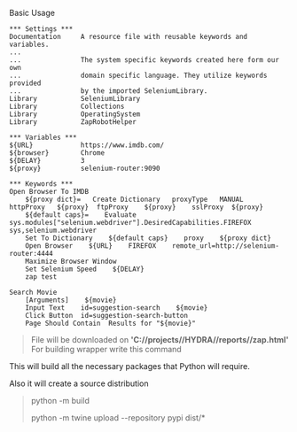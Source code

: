 Basic Usage 
```Robot
*** Settings ***
Documentation     A resource file with reusable keywords and variables.
...
...               The system specific keywords created here form our own
...               domain specific language. They utilize keywords provided
...               by the imported SeleniumLibrary.
Library           SeleniumLibrary
Library           Collections
Library           OperatingSystem
Library           ZapRobotHelper

*** Variables ***
${URL}            https://www.imdb.com/
${browser}        Chrome
${DELAY}          3
${proxy}          selenium-router:9090

*** Keywords ***
Open Browser To IMDB
    ${proxy dict}=   Create Dictionary   proxyType   MANUAL   httpProxy   ${proxy}  ftpProxy    ${proxy}    sslProxy  ${proxy}
    ${default caps}=    Evaluate    sys.modules["selenium.webdriver"].DesiredCapabilities.FIREFOX    sys,selenium.webdriver
    Set To Dictionary    ${default caps}    proxy    ${proxy dict}
    Open Browser    ${URL}    FIREFOX    remote_url=http://selenium-router:4444
    Maximize Browser Window
    Set Selenium Speed    ${DELAY}
    zap test

Search Movie
    [Arguments]    ${movie}
    Input Text    id=suggestion-search    ${movie}
    Click Button  id=suggestion-search-button
    Page Should Contain  Results for "${movie}"
```
 >File will be downloaded on **'C://projects//HYDRA//reports//zap.html'**
For building wrapper write this command 

This will build all the necessary packages that Python will require.

Also it will create a source distribution

>  python -m build
> 
>  python -m twine upload --repository pypi dist/*
